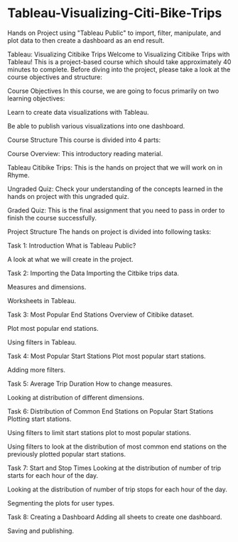 # Tableau-Visualizing-Citi-Bike-Trips
Hands on Project using "Tableau Public" to import, filter, manipulate, and plot data to then create a dashboard as an end result. 

Tableau: Visualizing Citibike Trips
Welcome to Visualizing Citibike Trips with Tableau! This is a project-based course which should take approximately 40 minutes to complete. Before diving into the project, please take a look at the course objectives and structure:

Course Objectives
In this course, we are going to focus primarily on two learning objectives:

Learn to create data visualizations with Tableau.

Be able to publish various visualizations into one dashboard.

Course Structure
This course is divided into 4 parts:

Course Overview: This introductory reading material.

Tableau Citibike Trips: This is the hands on project that we will work on in Rhyme.

Ungraded Quiz: Check your understanding of the concepts learned in the hands on project with this ungraded quiz.

Graded Quiz: This is the final assignment that you need to pass in order to finish the course successfully.

Project Structure
The hands on project is divided into following tasks:

Task 1: Introduction
What is Tableau Public?

A look at what we will create in the project.

Task 2: Importing the Data
Importing the Citbike trips data.

Measures and dimensions.

Worksheets in Tableau.

Task 3: Most Popular End Stations
Overview of Citibike dataset.

Plot most popular end stations.

Using filters in Tableau.

Task 4: Most Popular Start Stations
Plot most popular start stations.

Adding more filters.

Task 5: Average Trip Duration
How to change measures.

Looking at distribution of different dimensions.

Task 6: Distribution of Common End Stations on Popular Start Stations
Plotting start stations.

Using filters to limit start stations plot to most popular stations.

Using filters to look at the distribution of most common end stations on the previously plotted popular start stations.

Task 7: Start and Stop Times
Looking at the distribution of number of trip starts for each hour of the day.

Looking at the distribution of number of trip stops for each hour of the day.

Segmenting the plots for user types.

Task 8: Creating a Dashboard
Adding all sheets to create one dashboard.

Saving and publishing.
